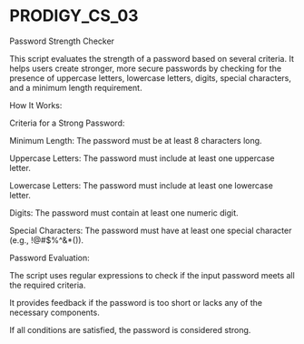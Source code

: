 # PRODIGY_CS_03

Password Strength Checker

This script evaluates the strength of a password based on several criteria. It helps users create stronger, more secure passwords by checking for the presence of uppercase letters, lowercase letters, digits, special characters, and a minimum length requirement.

How It Works:

Criteria for a Strong Password:

Minimum Length: The password must be at least 8 characters long.

Uppercase Letters: The password must include at least one uppercase letter.

Lowercase Letters: The password must include at least one lowercase letter.

Digits: The password must contain at least one numeric digit.

Special Characters: The password must have at least one special character (e.g., !@#$%^&*()).

Password Evaluation:

The script uses regular expressions to check if the input password meets all the required criteria.

It provides feedback if the password is too short or lacks any of the necessary components.

If all conditions are satisfied, the password is considered strong.
